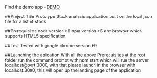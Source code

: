 Find the demo app - [DEMO](https://deep-value.herokuapp.com)

##Project Title
    Prototype Stock analysis application built on the local json file for a list of stock

##Prerequisites
    node version >8
    npm version >5
    any browser which supports HTML5 specification

##Test
    Tested with google chrome version 69

##Launching the aplication
    With all the above Prerequisites at the root folder run the command prompt with npm start which will run the server localhost@port 3000, with that please launch in the browser with localhost:3000, this will open up the landing page of the application.
